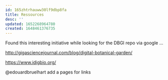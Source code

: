 ```yaml
---
id: 165zhtrhauww30lf9dbp8fa
title: Ressources
desc: ''
updated: 1652268964780
created: 1648461376735
---
```



Found this interesting initiative while looking for the DBGI repo via google ...

http://gigasciencejournal.com/blog/digital-botanical-garden/



https://www.idigbio.org/

@edouardbruelhart add a pages for links
